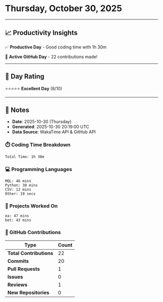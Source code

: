 # Thursday, October 30, 2025

---

## 📈 Productivity Insights

✅ **Productive Day** - Good coding time with 1h 30m

🚀 **Active GitHub Day** - 22 contributions made!

---

## 🎯 Day Rating

⭐⭐⭐⭐⭐ **Excellent Day** (8/10)

---

## 📝 Notes

- **Date**: 2025-10-30 (Thursday)
- **Generated**: 2025-10-30 20:19:00 UTC
- **Data Source**: WakaTime API & GitHub API


### ⏱️ Coding Time Breakdown

```
Total Time: 1h 30m
```

### 💻 Programming Languages

```
MQL: 46 mins
Python: 30 mins
CSV: 12 mins
Other: 19 secs
```

### 📂 Projects Worked On

```
ea: 47 mins
bet: 43 mins

```


### 🐙 GitHub Contributions

| Type | Count |
|------|-------|
| **Total Contributions** | 22 |
| **Commits** | 20 |
| **Pull Requests** | 1 |
| **Issues** | 0 |
| **Reviews** | 1 |
| **New Repositories** | 0 |

